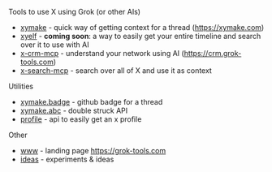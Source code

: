 Tools to use X using Grok (or other AIs)

- [xymake](xymake) - quick way of getting context for a thread (https://xymake.com)
- [xyelf](xyself) - **coming soon**: a way to easily get your entire timeline and search over it to use with AI
- [x-crm-mcp](x-crm-mcp) - understand your network using AI (https://crm.grok-tools.com)
- [x-search-mcp](x-search-mcp) - search over all of X and use it as context

Utilities

- [xymake.badge](xymake.badge/) - github badge for a thread
- [xymake.abc](xymake.abc/) - double struck API
- [profile](profile) - api to easily get an x profile

Other

- [www](www) - landing page https://grok-tools.com
- [ideas](ideas) - experiments & ideas

